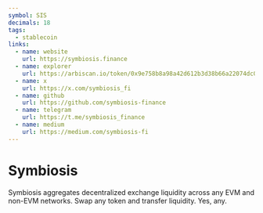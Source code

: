```yaml
---
symbol: SIS
decimals: 18
tags:
  - stablecoin
links:
  - name: website
    url: https://symbiosis.finance
  - name: explorer
    url: https://arbiscan.io/token/0x9e758b8a98a42d612b3d38b66a22074dc03d7370
  - name: x
    url: https://x.com/symbiosis_fi
  - name: github
    url: https://github.com/symbiosis-finance
  - name: telegram
    url: https://t.me/symbiosis_finance
  - name: medium
    url: https://medium.com/symbiosis-fi
---
```


# Symbiosis

Symbiosis aggregates decentralized exchange liquidity across any EVM and non-EVM networks. Swap any token and transfer liquidity. Yes, any.
